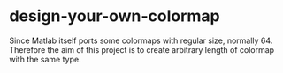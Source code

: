 # design-your-own-colormap
Since Matlab itself ports some colormaps with regular size, normally 64. Therefore the aim of this project is to create arbitrary length of colormap with the same type.
